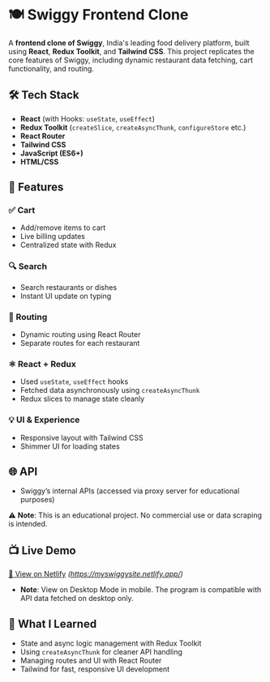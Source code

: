 # 🍽️ Swiggy Frontend Clone

A **frontend clone of Swiggy**, India's leading food delivery platform, built using **React**, **Redux Toolkit**, and **Tailwind CSS**. This project replicates the core features of Swiggy, including dynamic restaurant data fetching, cart functionality, and routing.

## 🛠 Tech Stack

- **React** (with Hooks: `useState`, `useEffect`)
- **Redux Toolkit** (`createSlice`, `createAsyncThunk`, `configureStore` etc.)
- **React Router**
- **Tailwind CSS**
- **JavaScript (ES6+)**
- **HTML/CSS**

## 🚀 Features

### ✅ Cart
- Add/remove items to cart
- Live billing updates
- Centralized state with Redux

### 🔍 Search
- Search restaurants or dishes
- Instant UI update on typing

### 🔄 Routing
- Dynamic routing using React Router
- Separate routes for each restaurant

### ⚛️ React + Redux
- Used `useState`, `useEffect` hooks
- Fetched data asynchronously using `createAsyncThunk`
- Redux slices to manage state cleanly

### 💡 UI & Experience
- Responsive layout with Tailwind CSS
- Shimmer UI for loading states

## 🌐 API
- Swiggy’s internal APIs (accessed via proxy server for educational purposes)

⚠️ **Note**: This is an educational project. No commercial use or data scraping is intended.

## 📺 Live Demo

[🔗 View on Netlify](#) *(https://myswiggysite.netlify.app/)*
- **Note**: View on Desktop Mode in mobile. The program is compatible with API data fetched on desktop only.

## 🧠 What I Learned

- State and async logic management with Redux Toolkit
- Using `createAsyncThunk` for cleaner API handling
- Managing routes and UI with React Router
- Tailwind for fast, responsive UI development



